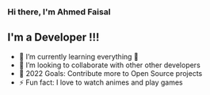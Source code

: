 ### Hi there, I'm  Ahmed Faisal


## I'm a  Developer !!!

- 🌱 I’m currently learning everything 🤣
- 👯 I’m looking to collaborate with other other developers
- 🥅 2022 Goals: Contribute more to Open Source projects
- ⚡ Fun fact: I love to watch animes and play games



[twitter]: https://twitter.com/AhmedFa6855
[linkedin]: https://www.linkedin.com/in/ahmed-faisal-72aa0b1ba/
